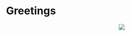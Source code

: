 
<h1 align="center"">Greetings</h1>
 <img  align="right" src="https://img.freepik.com/free-photo/adorable-looking-kitten-with-yarn_23-2150886292.jpg?semt=ais_hybrid">


